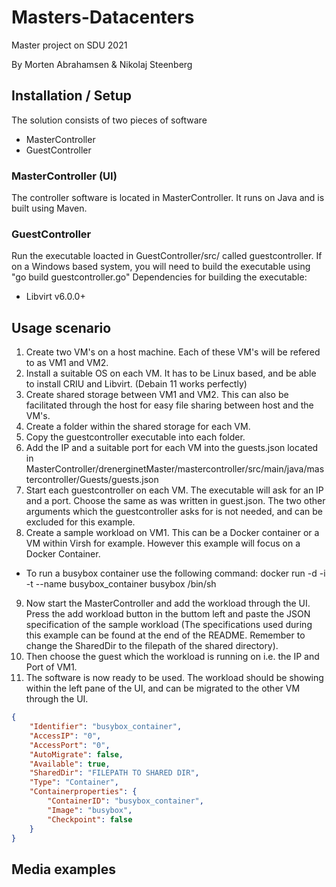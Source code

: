 # Masters-Datacenters
Master project on SDU 2021

By Morten Abrahamsen & Nikolaj Steenberg


## Installation / Setup 
The solution consists of two pieces of software
- MasterController
- GuestController

### MasterController (UI)
The controller software is located in MasterController. 
It runs on Java and is built using Maven.

### GuestController
Run the executable loacted in GuestController/src/ called guestcontroller. 
If on a Windows based system, you will need to build the executable using "go build guestcontroller.go"
Dependencies for building the executable:
- Libvirt v6.0.0+


## Usage scenario
1. Create two VM's on a host machine. Each of these VM's will be refered to as VM1 and VM2.
2. Install a suitable OS on each VM. It has to be Linux based, and be able to install CRIU and Libvirt. (Debain 11 works perfectly)
3. Create shared storage between VM1 and VM2. This can also be facilitated through the host for easy file sharing between host and the VM's. 
4. Create a folder within the shared storage for each VM.
5. Copy the guestcontroller executable into each folder.
6. Add the IP and a suitable port for each VM into the guests.json located in MasterController/drenerginetMaster/mastercontroller/src/main/java/mastercontroller/Guests/guests.json
7. Start each guestcontroller on each VM. The executable will ask for an IP and a port. Choose the same as was written in guest.json. The two other arguments which the guestcontroller asks for is not needed, and can be excluded for this example.
8. Create a sample workload on VM1. This can be a Docker container or a VM within Virsh for example. However this example will focus on a Docker Container.
- To run a busybox container use the following command: docker run -d -i -t --name busybox_container busybox  /bin/sh 
9. Now start the MasterController and add the workload through the UI. Press the add workload button in the buttom left and paste the JSON specification of the sample workload (The specifications used during this example can be found at the end of the README. Remember to change the SharedDir to the filepath of the shared directory).
10. Then choose the guest which the workload is running on i.e. the IP and Port of VM1.
11. The software is now ready to be used. The workload should be showing within the left pane of the UI, and can be migrated to the other VM through the UI. 
```json
{
    "Identifier": "busybox_container",
    "AccessIP": "0",
    "AccessPort": "0",
    "AutoMigrate": false,
    "Available": true,
    "SharedDir": "FILEPATH TO SHARED DIR",
    "Type": "Container",
    "Containerproperties": {
        "ContainerID": "busybox_container",
        "Image": "busybox",
        "Checkpoint": false
    }
}
```
## Media examples

